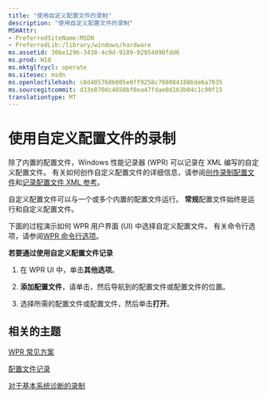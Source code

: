 ```yaml
---
title: "使用自定义配置文件的录制"
description: "使用自定义配置文件的录制"
MSHAttr:
- PreferredSiteName:MSDN
- PreferredLib:/library/windows/hardware
ms.assetid: 306e1296-3438-4c9d-9189-02954090fdd6
ms.prod: W10
ms.mktglfcycl: operate
ms.sitesec: msdn
ms.openlocfilehash: c8d405760b005e0ff9258c7000841886de6a7035
ms.sourcegitcommit: d33e870dc4850bf0ea47fdae0d163b04c1c90f15
translationtype: MT
---
```

# <a name="recording-with-custom-profiles"></a>使用自定义配置文件的录制


除了内置的配置文件，Windows 性能记录器 (WPR) 可以记录在 XML 编写的自定义配置文件。 有关如何创作自定义配置文件的详细信息，请参阅[创作录制配置文件](authoring-recording-profiles.md)和[记录配置文件 XML 参考](recording-profile-xml-reference.md)。

自定义配置文件可以与一个或多个内置的配置文件运行。 **常规**配置文件始终是运行和自定义配置文件。

下面的过程演示如何 WPR 用户界面 (UI) 中选择自定义配置文件。 有关命令行选项，请参阅[WPR 命令行选项](wpr-command-line-options.md)。

**若要通过使用自定义配置文件记录**

1.  在 WPR UI 中，单击**其他选项**。

2.  **添加配置文件**，请单击，然后导航到的配置文件或配置文件的位置。

3.  选择所需的配置文件或配置文件，然后单击**打开**。

## <a name="related-topics"></a>相关的主题


[WPR 常见方案](windows-performance-recorder-common-scenarios.md)

[配置文件记录](recording-profiles.md)

[对于基本系统诊断的录制](recording-for-basic-system-diagnosis.md#generalpro)

 

 







